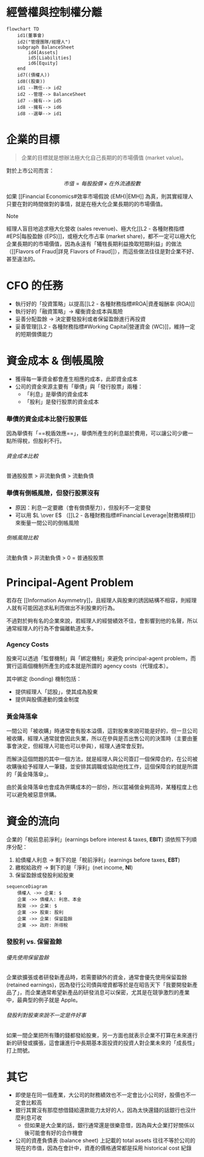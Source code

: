 # 經營權與控制權分離

```mermaid
flowchart TD
    id1(董事會)
    id2("管理團隊/經理人")
    subgraph BalanceSheet
        id4[Assets]
        id5[Liabilities]
        id6[Equity]
    end
    id7((債權人))
    id8((股東))
    id1 --聘任--> id2
    id2 --管理--> BalanceSheet
    id7 --擁有--> id5
    id8 --擁有--> id6
    id8 --選舉--> id1
```

# 企業的目標

>企業的目標就是想辦法極大化自己長期的的市場價值 (market value)。

對於上市公司而言：

$$
市值 = 每股股價 \times 在外流通股數
$$

如果 [[Financial Economics#效率市場假說 (EMH)|EMH]] 為真，則其實經理人只要在對的時間做對的事情，就是在極大化企業長期的的市場價值。

>[!Note]
>經理人盲目地追求極大化營收 (sales revenue)、極大化[[L2 - 各種財務指標#EPS|每股盈餘 (EPS)]]，或極大化市占率 (market share)，都不一定可以極大化企業長期的的市場價值，因為永遠有「犧牲長期利益換取短期利益」的做法（[[Flavors of Fraud|詳見 Flavors of Fraud]]），而這些做法往往是對企業不好、甚至違法的。

# CFO 的任務

- 執行好的「投資策略」以提高[[L2 - 各種財務指標#ROA|資產報酬率 (ROA)]]
- 執行好的「融資策略」$\rightarrow$  權衡資金成本與風險
- 妥善分配盈餘 $\rightarrow$ 決定要發股利或者保留盈餘進行再投資
- 妥善管理[[L2 - 各種財務指標#Working Capital|營運資金 (WC)]]，維持一定的短期償債能力

# 資金成本 & 倒帳風險

- 獲得每一筆資金都會產生相應的成本，此即資金成本
- 公司的資金來源主要有「舉債」與「發行股票」兩種：
    - 「利息」是舉債的資金成本
    - 「股利」是發行股票的資金成本

### 舉債的資金成本比發行股票低

因為舉債有「==稅盾效應==」，舉債所產生的利息屬於費用，可以讓公司少繳一點所得稅，但股利不行。

###### 資金成本比較

普通股股票 > 非流動負債 > 流動負債

### 舉債有倒帳風險，但發行股票沒有

- 原因：利息一定要繳（會有償債壓力），但股利不一定要發
- 可以用 $L \over E$ （[[L2 - 各種財務指標#Financial Leverage|財務槓桿]]）來衡量一間公司的倒帳風險

###### 倒帳風險比較

流動負債 > 非流動負債 > 0 = 普通股股票

# Principal-Agent Problem

若存在 [[Information Asymmetry]]，且經理人與股東的誘因結構不相容，則經理人就有可能因追求私利而做出不利股東的行為。

不過對於夠有名的企業來說，若經理人的經營績效不佳，會影響到他的名聲，所以通常經理人的行為不會偏離軌道太多。

### Agency Costs

股東可以透過「監督機制」與「綁定機制」來避免 principal-agent problem，而實行這兩個機制所產生的成本就是所謂的 agency costs（代理成本）。

其中綁定 (bonding) 機制包括：

- 提供經理人「認股」，使其成為股東
- 提供與股價連動的獎金制度

### 黃金降落傘

一間公司「被收購」時通常會有股本溢價，這對股東來說可能是好的，但一旦公司被收購，經理人通常就會因此失業，所以在參與是否出售公司的決策時（主要由董事會決定，但經理人可能也可以參與），經理人通常會反對。

而解決這個問題的其中一個方法，就是經理人與公司簽訂一個保障合約，在公司被收購後給予經理人一筆錢，並安排其調職或協助他找工作，這個保障合約就是所謂的「黃金降落傘」。

由於黃金降落傘也會成為併購成本的一部份，所以當補償金夠高時，某種程度上也可以避免被惡意併購。

# 資金的流向

企業的「稅前息前淨利」(earnings before interest & taxes, **EBIT**) 須依照下列順序分配：

1. 給債權人利息 $\rightarrow$ 剩下的是「稅前淨利」(earnings before taxes, **EBT**)
2. 繳稅給政府 $\rightarrow$ 剩下的是「淨利」(net income, **NI**)
3. 保留盈餘或發股利給股東

```mermaid
sequenceDiagram
    債權人 ->> 企業: $
    企業 ->> 債權人: 利息、本金
    股東 ->> 企業: $
    企業 ->> 股東: 股利
    企業 ->> 企業: 保留盈餘
    企業 ->> 政府: 所得稅
```

### 發股利 vs. 保留盈餘

###### 優先使用保留盈餘

企業欲擴張或者研發新產品時，若需要額外的資金，通常會優先使用保留盈餘 (retained earnings)，因為發行公司債與增資都等於是在昭告天下「我要開發新產品了」，而企業通常希望新產品的研發消息可以保密，尤其是在競爭激烈的產業中，最典型的例子就是 Apple。

###### 發股利對股東來說不一定是件好事

如果一間企業把所有賺的錢都發給股東，另一方面也就表示企業不打算在未來進行新的研發或擴張，這會讓進行中長期基本面投資的投資人對企業未來的「成長性」打上問號。

# 其它

- 即使是在同一個產業，大公司的財務績效也不一定會比小公司好，股價也不一定會比較高
- 銀行其實沒有那麼想借錢給還款能力太好的人，因為太快還錢的話銀行也沒什麼利息可收
    - 但如果是大企業的話，銀行通常還是很樂意借，因為與大企業打好關係以後可能會有好的合作機會
- 公司的資產負債表 (balance sheet) 上記載的 total assets 往往不等於公司的現在的市值，因為在會計中，資產的價格通常都是採用 historical cost 紀錄
